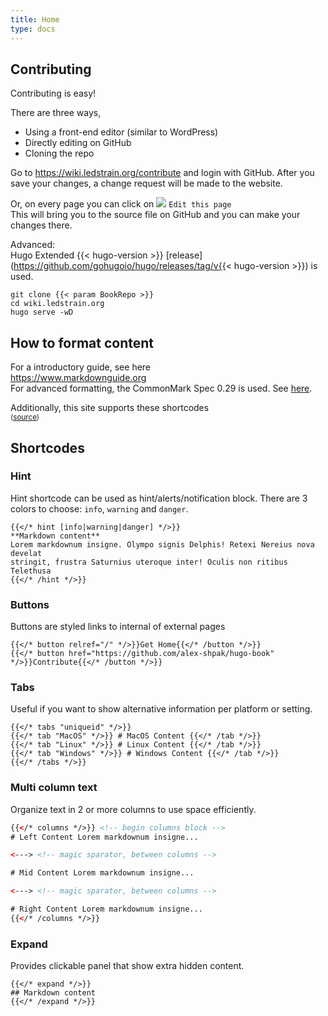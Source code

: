 ```yaml
---
title: Home
type: docs
---
```


## Contributing



Contributing is easy!  

There are three ways,
* Using a front-end editor (similar to WordPress)
* Directly editing on GitHub
* Cloning the repo

Go to https://wiki.ledstrain.org/contribute and login with GitHub. After you save your changes, a change request will be made to the website.

Or, on every page you can click on ![](https://wiki.ledstrain.org/svg/edit.svg) `Edit this page`  
This will bring you to the source file on GitHub and you can make your changes there.

Advanced:  
Hugo Extended {{< hugo-version >}} [release](https://github.com/gohugoio/hugo/releases/tag/v{{< hugo-version >}}) is used.  

```
git clone {{< param BookRepo >}}
cd wiki.ledstrain.org
hugo serve -wD
```

## How to format content

For a introductory guide, see here  
https://www.markdownguide.org  
For advanced formatting, the CommonMark Spec 0.29 is used. See [here](https://spec.commonmark.org/0.29/).  


Additionally, this site supports these shortcodes  
<sub>([source](https://github.com/alex-shpak/hugo-book/blob/master/README.md#shortcodes))</sub>
## Shortcodes

### Hint

Hint shortcode can be used as hint/alerts/notification block. There are 3 colors to choose: `info`, `warning` and `danger`.

```tpl
{{</* hint [info|warning|danger] */>}}
**Markdown content**  
Lorem markdownum insigne. Olympo signis Delphis! Retexi Nereius nova develat
stringit, frustra Saturnius uteroque inter! Oculis non ritibus Telethusa
{{</* /hint */>}}
```

### Buttons

Buttons are styled links to internal of external pages

```
{{</* button relref="/" */>}}Get Home{{</* /button */>}}
{{</* button href="https://github.com/alex-shpak/hugo-book" */>}}Contribute{{</* /button */>}}
```

### Tabs

Useful if you want to show alternative information per platform or setting.

```
{{</* tabs "uniqueid" */>}}
{{</* tab "MacOS" */>}} # MacOS Content {{</* /tab */>}}
{{</* tab "Linux" */>}} # Linux Content {{</* /tab */>}}
{{</* tab "Windows" */>}} # Windows Content {{</* /tab */>}}
{{</* /tabs */>}}
```

### Multi column text

Organize text in 2 or more columns to use space efficiently.

```html
{{</* columns */>}} <!-- begin columns block -->
# Left Content Lorem markdownum insigne...

<---> <!-- magic sparator, between columns -->

# Mid Content Lorem markdownum insigne...

<---> <!-- magic sparator, between columns -->

# Right Content Lorem markdownum insigne...
{{</* /columns */>}}
```

### Expand

Provides clickable panel that show extra hidden content.

```
{{</* expand */>}}
## Markdown content
{{</* /expand */>}}
```

